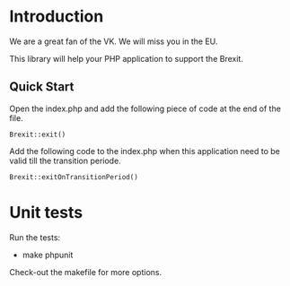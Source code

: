 Introduction
============

We are a great fan of the VK. We will miss you in the EU.

This library will help your PHP application to support the Brexit.

Quick Start
-----------

Open the index.php and add the following piece of code at the end of the file.

    Brexit::exit() 

Add the following code to the index.php when this application need to be valid till the transition periode.

    Brexit::exitOnTransitionPeriod()
    
Unit tests
==========

Run the tests:
* make phpunit

Check-out the makefile for more options.  
